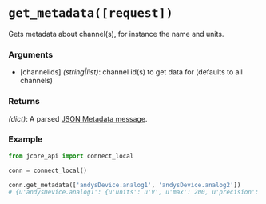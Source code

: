 # `get_metadata([request])`

Gets metadata about channel(s), for instance the name and units.

### Arguments

* [channelids] *(string|list)*: channel id(s) to get data for (defaults to all channels)

### Returns

*(dict)*: A parsed [JSON Metadata message](../schema/metadata.md).

### Example

```py
from jcore_api import connect_local

conn = connect_local()

conn.get_metadata(['andysDevice.analog1', 'andysDevice.analog2'])
# {u'andysDevice.analog1': {u'units': u'V', u'max': 200, u'precision': 1, u'name': u'Analog 1', u'min': 0}, u'andysDevice.analog2': {u'units': u'V', u'max': 5, u'precision': 1, u'name': u'Analog 2', u'min': 0}}
```
